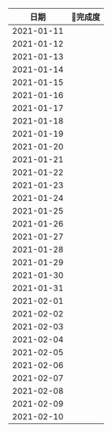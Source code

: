 | 日期 | 完成度 | 
| :----:| :----: |
| 2021-01-11 |  |
| 2021-01-12 |  |
| 2021-01-13 |  |
| 2021-01-14 |  |
| 2021-01-15 |  |
| 2021-01-16 |  |
| 2021-01-17 |  |
| 2021-01-18 |  |
| 2021-01-19 |  |
| 2021-01-20 |  |
| 2021-01-21 |  |
| 2021-01-22 |  |
| 2021-01-23 |  |
| 2021-01-24 |  |
| 2021-01-25 |  |
| 2021-01-26 |  |
| 2021-01-27 |  |
| 2021-01-28 |  |
| 2021-01-29 |  |
| 2021-01-30 |  |
| 2021-01-31 |  |
| 2021-02-01 |  |
| 2021-02-02 |  |
| 2021-02-03 |  |
| 2021-02-04 |  |
| 2021-02-05 |  |
| 2021-02-06 |  |
| 2021-02-07 |  |
| 2021-02-08 |  |
| 2021-02-09 |  |
| 2021-02-10 |  |